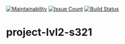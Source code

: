 [![Maintainability](https://api.codeclimate.com/v1/badges/aa3681a6a4d0b14c6d50/maintainability)](https://codeclimate.com/github/se0ga/project-lvl2-s321/maintainability)
[![Issue Count](https://codeclimate.com/github/se0ga/project-lvl1-s321/badges/issue_count.svg)](https://codeclimate.com/github/se0ga/project-lvl1-s321)
[![Build Status](https://travis-ci.com/se0ga/project-lvl1-s321.svg?branch=master)](https://travis-ci.com/se0ga/project-lvl1-s321)

# project-lvl2-s321
